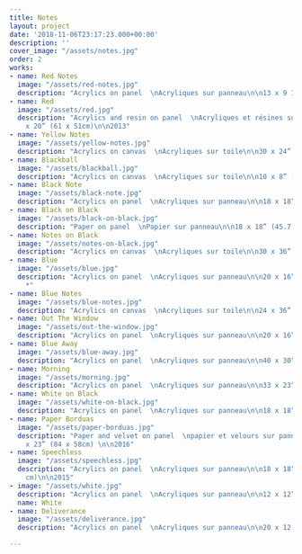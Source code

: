 ```yaml
---
title: Notes
layout: project
date: '2018-11-06T23:17:23.000+00:00'
description: ''
cover_image: "/assets/notes.jpg"
order: 2
works:
- name: Red Notes
  image: "/assets/red-notes.jpg"
  description: "Acrylics on panel  \nAcryliques sur panneau\n\n13 x 9 1/4” (33 x 23.5cm)\n\n2013"
- name: Red
  image: "/assets/red.jpg"
  description: "Acrylics and resin on panel  \nAcryliques et résines sur panneau\n\n24
    x 20” (61 x 51cm)\n\n2013"
- name: Yellow Notes
  image: "/assets/yellow-notes.jpg"
  description: "Acrylics on canvas  \nAcryliques sur toile\n\n30 x 24” (76 x 61cm)\n\n2013"
- name: Blackball
  image: "/assets/blackball.jpg"
  description: "Acrylics on canvas  \nAcryliques sur toile\n\n10 x 8” (25.4 x 20.3cm)\n\n2013"
- name: Black Note
  image: "/assets/black-note.jpg"
  description: "Acrylics on panel  \nAcryliques sur panneau\n\n18 x 18” (45.7 x 45.7cm)\n\n2013"
- name: Black on Black
  image: "/assets/black-on-black.jpg"
  description: "Paper on panel  \nPapier sur panneau\n\n18 x 18” (45.7 x 45.7 cm)\n\n2014"
- name: Notes on Black
  image: "/assets/notes-on-black.jpg"
  description: "Acrylics on canvas  \nAcryliques sur toile\n\n30 x 36” (76 x 91cm)\n\n2014"
- name: Blue
  image: "/assets/blue.jpg"
  description: "Acrylics on panel  \nAcryliques sur panneau\n\n20 x 16” (50.8 x 40.6cm)\n\n2013
    *"
- name: Blue Notes
  image: "/assets/blue-notes.jpg"
  description: "Acrylics on canvas  \nAcryliques sur toile\n\n24 x 36” (61 x 91cm)\n\n2014"
- name: Out The Window
  image: "/assets/out-the-window.jpg"
  description: "Acrylics on panel  \nAcryliques sur panneau\n\n20 x 16” (50.8 x 40.6cm)\n\n2013"
- name: Blue Away
  image: "/assets/blue-away.jpg"
  description: "Acrylics on panel  \nAcryliques sur panneau\n\n40 x 30” (102 x 76cm)\n\n2014"
- name: Morning
  image: "/assets/morning.jpg"
  description: "Acrylics on panel  \nAcryliques sur panneau\n\n33 x 23” (84 x 58cm)\n\n2015"
- name: White on Black
  image: "/assets/white-on-black.jpg"
  description: "Acrylics on panel  \nAcryliques sur panneau\n\n18 x 18”  (46 x 46cm)\n\n2015"
- name: Paper Borduas
  image: "/assets/paper-borduas.jpg"
  description: "Paper and velvet on panel  \npapier et velours sur panneau \n\n 33
    x 23” (84 x 58cm) \n\n2016"
- name: Speechless
  image: "/assets/speechless.jpg"
  description: "Acrylics on panel  \nAcryliques sur panneau\n\n18 x 18”  (46 x 46
    cm)\n\n2015"
- image: "/assets/white.jpg"
  description: "Acrylics on panel  \nAcryliques sur panneau\n\n12 x 12” (46 x 46 cm)\n\n2015"
  name: White
- name: Deliverance
  image: "/assets/deliverance.jpg"
  description: "Acrylics on panel  \nAcryliques sur panneau\n\n20 x 12.5” (51x32cm)\n\n2015 "

---
```

